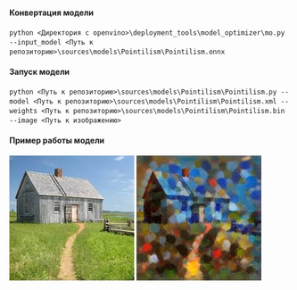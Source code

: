 #### Конвертация модели

`python <Директория с openvino>\deployment_tools\model_optimizer\mo.py --input_model <Путь к репозиторию>\sources\models\Pointilism\Pointilism.onnx`

#### Запуск модели

`python <Путь к репозиторию>\sources\models\Pointilism\Pointilism.py --model <Путь к репозиторию>\sources\models\Pointilism\Pointilism.xml --weights <Путь к репозиторию>\sources\models\Pointilism\Pointilism.bin --image <Путь к изображению>`

#### Пример работы модели

![Исходное изображение](img_before.jpg)
![Полученное изображение](img_after.jpg)